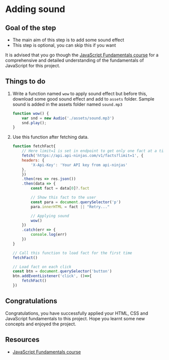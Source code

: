 # Adding sound

## Goal of the step

- The main aim of this step is to add some sound effect
- This step is optional, you can skip this if you want

It is advised that you go though the [JavaScript Fundamentals course](https://codedamn.com/learn/javascript-basics) for a comprehensive and detailed understanding of the fundamentals of JavaScript for this project.

## Things to do

1. Write a function named `wow` to apply sound effect but before this, download some good sound effect and add to `assets` folder. Sample sound is added in the assets folder named `sound.mp3`

    ```js
    function wow() {
        var snd = new Audio('./assets/sound.mp3')
        snd.play();
    }
    ```
2. Use this function after fetching data.

    ```js
    function fetchFact{
        // Here limit=1 is set in endpoint to get only one fact at a time, you can set more limit
        fetch('https://api.api-ninjas.com/v1/facts?limit=1', {
        headers: {
            'X-Api-Key': 'Your API key from api-ninjas'
        },
        })
        .then(res => res.json())
        .then(data => {
            const fact = data[0]?.fact

            // Show this fact to the user
            const para = document.querySelector('p')
            para.innerHTML = fact || "Retry..."

            // Applying sound
            wow()
        })
        .catch(err => {
            console.log(err)
        })
    }

    // Call this function to load fact for the first time
    fetchFact()

    // Load fact on each click
    const btn = document.querySelector('button')
    btn.addEventListener('click', ()=>{
        fetchFact()
    })
    ```

## Congratulations
Congratulations, you have successfully applied your HTML, CSS and JavaScript fundamentals to this project. Hope you learnt some new concepts and enjoyed the project.

## Resources
- [JavaScript Fundamentals course](https://codedamn.com/learn/javascript-basics)